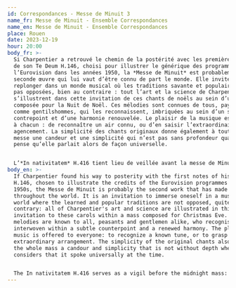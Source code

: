 ```yaml
---
id: Correspondances - Messe de Minuit 3
name_fr: Messe de Minuit - Ensemble Correspondances
name_en: Messe de Minuit - Ensemble Correspondances
place: Rouen
date: 2023-12-19
hour: 20:00
body_fr: >-
  Si Charpentier a retrouvé le chemin de la postérité avec les premières notes
  de son Te Deum H.146, choisi pour illustrer le générique des programmes de
  l’Eurovision dans les années 1950, la *Messe de Minuit* est probablement la
  seconde œuvre qui lui vaut d’être connu de part le monde. Elle invite à se
  replonger dans un monde musical où les traditions savante et populaire ne sont
  pas opposées, bien au contraire : tout l’art et la science de Charpentier
  s’illustrent dans cette invitation de ces chants de noëls au sein d’une messe
  composée pour la Nuit de Noël. Ces mélodies sont connues de tous, paysans
  comme gentilshommes, qui les reconnaissent, imbriquées au sein d’un subtil
  contrepoint et d’une harmonie renouvelée. Le plaisir de la musique est offert
  à chacun : de reconnaître un air connu, ou d’en saisir l’extraordinaire
  agencement. La simplicité des chants originaux donne également à toute la
  messe une candeur et une simplicité qui n’est pas sans profondeur quand on
  pense qu’elle parlait alors de façon universelle.


  L’*In nativitatem* H.416 tient lieu de veillée avant la messe de Minuit : à la manière des grandes histoires sacrées de Charpentier, l’œuvre retrace l’histoire de la Nativité où l’Ange Gabriel annonce aux Bergers la grande nouvelle de la naissance du Christ.
body_en: >-
  If Charpentier found his way to posterity with the first notes of his Te Deum
  H.146, chosen to illustrate the credits of the Eurovision programmes in the
  1950s, the Messe de Minuit is probably the second work that has made him known
  throughout the world. It is an invitation to immerse oneself in a musical
  world where the learned and popular traditions are not opposed, quite the
  contrary: all of Charpentier's art and science are illustrated in this
  invitation to these carols within a mass composed for Christmas Eve. These
  melodies are known to all, peasants and gentlemen alike, who recognise them,
  interwoven within a subtle counterpoint and a renewed harmony. The pleasure of
  music is offered to everyone: to recognize a known tune, or to grasp its
  extraordinary arrangement. The simplicity of the original chants also gives
  the whole mass a candour and simplicity that is not without depth when one
  considers that it spoke universally at the time.


  The In nativitatem H.416 serves as a vigil before the midnight mass: in the manner of Charpentier's great sacred stories, the work recounts the story of the Nativity, in which the Angel Gabriel announces to the shepherds the great news of Christ's birth.
---
```

